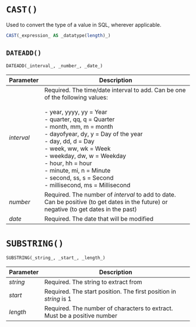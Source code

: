 # `CAST()` 
Used to convert the type of a value in SQL, wherever applicable. 
```SQL
CAST(_expression_ AS _datatype(length)_)
```
## `DATEADD()`
```SQL
DATEADD(_interval_, _number_, _date_)
```

| Parameter  | Description                                                                                                                                                                                                                                                                                                                                                                                              |
| ---------- | -------------------------------------------------------------------------------------------------------------------------------------------------------------------------------------------------------------------------------------------------------------------------------------------------------------------------------------------------------------------------------------------------------- |
| _interval_ | Required. The time/date interval to add. Can be one of the following values:<br><br>- year, yyyy, yy = Year<br>- quarter, qq, q = Quarter<br>- month, mm, m = month<br>- dayofyear, dy, y = Day of the year<br>- day, dd, d = Day<br>- week, ww, wk = Week<br>- weekday, dw, w = Weekday<br>- hour, hh = hour<br>- minute, mi, n = Minute<br>- second, ss, s = Second<br>- millisecond, ms = Millisecond |
| _number_   | Required. The number of _interval_ to add to date. Can be positive (to get dates in the future) or negative (to get dates in the past)                                                                                                                                                                                                                                                                   |
| _date_     | Required. The date that will be modified                                                                                                                                                                                                                                                                                                                                                                 |
# `SUBSTRING()`
```SQL
SUBSTRING(_string_, _start_, _length_)
```

| Parameter | Description                                                              |
| --------- | ------------------------------------------------------------------------ |
| _string_  | Required. The string to extract from                                     |
| _start_   | Required. The start position. The first position in _string_ is 1        |
| _length_  | Required. The number of characters to extract. Must be a positive number |
